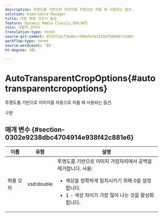 ```yaml
---
description: 투명도를 기반으로 이미지를 자동으로 자를 때 사용되는 옵션.
solution: Experience Manager
title: 자동 투명 자르기 옵션
feature: Dynamic Media Classic,SDK/API
role: 개발자,관리자
translation-type: tm+mt
source-git-commit: 052bfcbcf1bd4ccf60afa7e3325bf58dd07cba85
workflow-type: tm+mt
source-wordcount: '55'
ht-degree: 10%

---
```



# AutoTransparentCropOptions{#autotransparentcropoptions}

투명도를 기반으로 이미지를 자동으로 자를 때 사용되는 옵션.

구문

## 매개 변수 {#section-0302e9238dbc4704914e938f42c881e6}

<table id="table_F6A0DBA37F704C2097C617A0A6767566"> 
 <thead> 
  <tr> 
   <th colname="col1" class="entry"> 이름 </th> 
   <th colname="col2" class="entry"> 유형 </th> 
   <th colname="col3" class="entry"> 설명 </th> 
  </tr> 
 </thead>
 <tbody> 
  <tr> 
   <td colname="col1"> <span class="codeph"> 허용 오차</span> </td> 
   <td colname="col2"> <span class="codeph"> xsd:double</span> </td> 
   <td colname="col3">투명도를 기반으로 이미지 가장자리에서 공백을 제거합니다. 사용: 
    <ul id="ul_FE5423B857AE43FCBA7A9AEA76C754CC">
     <li id="li_01E3BD0AB8DA4C408B47CB02B269404A">색상을 정확하게 일치시키기 위해 0을 설정합니다. </li>
     <li id="li_FCE21384265D4ECE9C0D785F1BB32C3A">1 - 색상 차이가 가장 많이 나는 것을 활성화합니다. </li>
    </ul></td> 
  </tr> 
 </tbody> 
</table>

